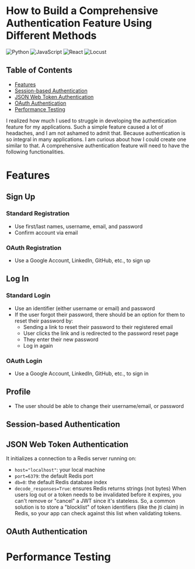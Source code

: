 # How to Build a Comprehensive Authentication Feature Using Different Methods
![Python](https://img.shields.io/badge/Python-3776AB?style=for-the-badge&logo=python&logoColor=white)
![JavaScript](https://img.shields.io/badge/JavaScript-F7DF1E?style=for-the-badge&logo=javascript&logoColor=black)
![React](https://img.shields.io/badge/React-61DAFB?style=for-the-badge&logo=react&logoColor=black)
![Locust](https://img.shields.io/badge/Locust-1A1A1A?style=for-the-badge&logo=locust&logoColor=green)

## Table of Contents
- [Features](#features)
- [Session-based Authentication](#session-based-authentication)
- [JSON Web Token Authentication](#json-web-token-authentication)
- [OAuth Authentication](#oauth-authentication)
- [Performance Testing](#performance-testing)

I realized how much I used to struggle in developing the authentication feature for my applications. Such a simple feature caused a lot of headaches, and I am not ashamed to admit that. Because authentication is so integral in many applications. I am curious about how I could create one similar to that. A comprehensive authentication feature will need to have the following functionalities.

# Features
## Sign Up
### Standard Registration
- Use first/last names, username, email, and password
- Confirm account via email
### OAuth Registration
- Use a Google Account, LinkedIn, GitHub, etc., to sign up

## Log In
### Standard Login
- Use an identifier (either username or email) and password
- If the user forgot their password, there should be an option for them to reset their password by:
  - Sending a link to reset their password to their registered email
  - User clicks the link and is redirected to the password reset page
  - They enter their new password
  - Log in again

### OAuth Login
- Use a Google Account, LinkedIn, GitHub, etc., to sign in

## Profile
- The user should be able to change their username/email, or password
  
## Session-based Authentication

## JSON Web Token Authentication
It initializes a connection to a Redis server running on:
- `host="localhost"`: your local machine
- `port=6379`: the default Redis port
- `db=0`: the default Redis database index
- `decode_responses=True`: ensures Redis returns strings (not bytes)
When users log out or a token needs to be invalidated before it expires, you can't remove or "cancel" a JWT since it's stateless. So, a common solution is to store a "blocklist" of token identifiers (like the jti claim) in Redis, so your app can check against this list when validating tokens.

## OAuth Authentication

# Performance Testing
